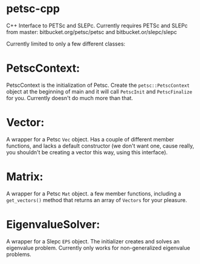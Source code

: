 petsc-cpp
=========

C++ Interface to PETSc and SLEPc.  Currently requires PETSc and SLEPc from master:  bitbucket.org/petsc/petsc and bitbucket.or/slepc/slepc

Currently limited to only a few different classes:

# PetscContext:

PetscContext is the initialization of Petsc.  Create the `petsc::PetscContext` object at the beginning of main and it will call `PetscInit` and `PetscFinalize` for you.  Currently doesn't do much more than that.

# Vector:

A wrapper for a Petsc `Vec` object.  Has a couple of different member functions, and lacks a default constructor (we don't want one, cause really, you shouldn't be creating a vector this way, using this interface).

# Matrix:

A wrapper for a Petsc `Mat` object.  a few member functions, including a `get_vectors()` method that returns an array of `Vectors` for your pleasure.

# EigenvalueSolver:

A wrapper for a Slepc `EPS` object.  The initializer creates and solves an eigenvalue problem.  Currently only works for non-generalized eigenvalue problems.
